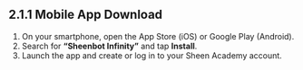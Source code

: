## 2.1.1 Mobile App Download

1. On your smartphone, open the App Store (iOS) or Google Play (Android).  
2. Search for **“Sheenbot Infinity”** and tap **Install**.  
3. Launch the app and create or log in to your Sheen Academy account.